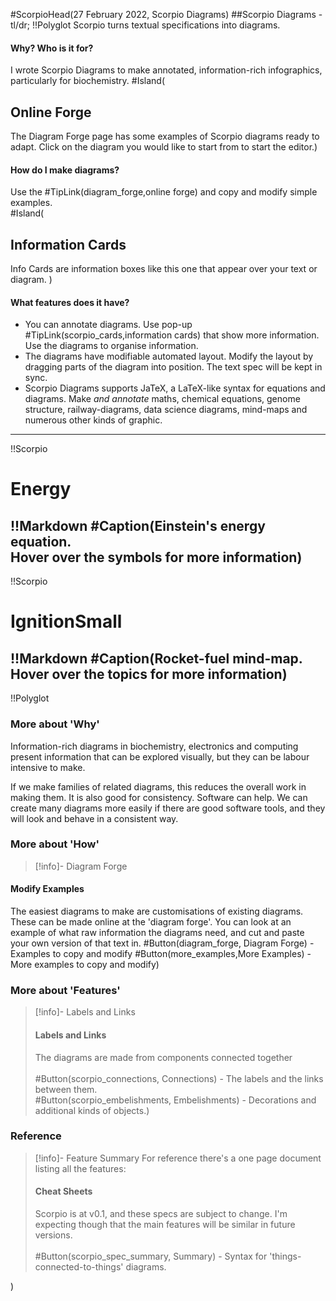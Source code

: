 #ScorpioHead(27 February 2022, Scorpio Diagrams)
##Scorpio Diagrams - tl/dr;
!!Polyglot
Scorpio turns textual specifications into diagrams.

#### **Why? Who is it for?** 
I wrote Scorpio Diagrams to make annotated, information-rich infographics, particularly for biochemistry. 
#Island(
## Online Forge
The Diagram Forge page has some examples of Scorpio diagrams ready to adapt. Click on the diagram you would like to start from to start the editor.)
#### **How do I make diagrams?** 
Use the #TipLink(diagram_forge,online forge) and copy and modify simple examples.  
#Island(
## Information Cards
Info Cards are information boxes like this one that appear over your text or diagram.
)
#### **What features does it have?** 
* You can annotate diagrams. Use pop-up #TipLink(scorpio_cards,information cards) that show more information. Use the diagrams to organise information.
* The diagrams have modifiable automated layout. Modify the layout by dragging parts of the diagram into position. The text spec will be kept in sync.
* Scorpio Diagrams supports JaTeX, a LaTeX-like syntax for equations and diagrams. Make *and annotate* maths, chemical equations, genome structure, railway-diagrams, data science diagrams, mind-maps and numerous other kinds of graphic.
----
!!Scorpio
# Energy
!!Markdown
#Caption(Einstein's energy equation.<br>Hover over the symbols for more information)
----
!!Scorpio
# IgnitionSmall
!!Markdown
#Caption(Rocket-fuel mind-map.<br>Hover over the topics for more information)
----
!!Polyglot
### More about 'Why'

Information-rich diagrams in biochemistry, electronics and computing present information that can be explored visually, but they can be labour intensive to make.  

If we make families of related diagrams, this reduces the overall work in making them. It is also good for consistency. Software can help. We can create many diagrams more easily if there are good software tools, and they will look and behave in a consistent way.

### More about 'How'

> [!info]- Diagram Forge

#### Modify Examples
The easiest diagrams to make are customisations of existing diagrams.  These can be made online at the 'diagram forge'. You can look at an example of what raw information the diagrams need, and cut and paste your own version of that text in.
#Button(diagram_forge, Diagram Forge) - Examples to copy and modify
#Button(more_examples,More Examples) - More examples to copy and modify)

### More about 'Features'

> [!info]- Labels and Links
> <h4>Labels and Links</h4>The diagrams are made from components connected together<br><br>#Button(scorpio_connections, Connections) - The labels and the links between them.<br>#Button(scorpio_embelishments, Embelishments) - Decorations and additional kinds of objects.)

### Reference

> [!info]- Feature Summary
For reference there's a one page document listing all the features:
> <h4>Cheat Sheets</h4>Scorpio is at v0.1, and these specs are subject to change. I'm expecting though that the main features will be similar in future versions.<br><br>#Button(scorpio_spec_summary, Summary) - Syntax for 'things-connected-to-things' diagrams. 
)
